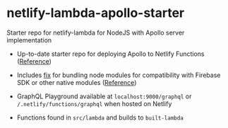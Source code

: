# netlify-lambda-apollo-starter

Starter repo for netlify-lambda for NodeJS with Apollo server implementation

- Up-to-date starter repo for deploying Apollo to Netlify Functions ([Reference](https://www.apollographql.com/docs/apollo-server/deployment/netlify/))

- Includes [fix](https://github.com/netlify/netlify-lambda/issues/112) for bundling node modules for compatibility with Firebase SDK or other native modules ([Reference](https://github.com/netlify/netlify-lambda#webpack-configuration))

- GraphQL Playground available at `localhost:9000/graphql` or `/.netlify/functions/graphql` when hosted on Netlify

- Functions found in `src/lambda` and builds to `built-lambda`